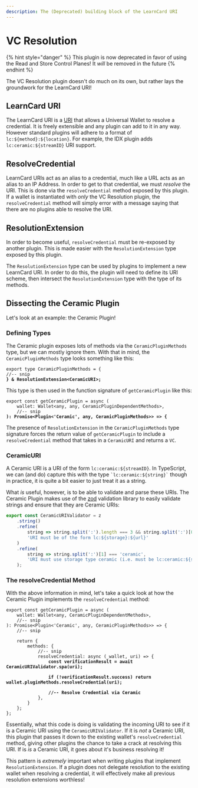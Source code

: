 ```yaml
---
description: The (Deprecated) building block of the LearnCard URI
---
```


# VC Resolution

{% hint style="danger" %}
This plugin is now deprecated in favor of using the Read and Store Control Planes! It _will_ be removed in the future
{% endhint %}

The VC Resolution plugin doesn't do much on its own, but rather lays the groundwork for the LearnCard URI!

## LearnCard URI

The LearnCard URI is a [URI](https://en.wikipedia.org/wiki/Uniform\_Resource\_Identifier) that allows a Universal Wallet to resolve a credential. It is freely extensible and any plugin can add to it in any way. However standard plugins will adhere to a format of `lc:${method}:${location}`. For example, the IDX plugin adds `lc:ceramic:${streamID}` URI support.

## ResolveCredential

LearnCard URIs act as an alias to a credential, much like a URL acts as an alias to an IP Address. In order to get to that credential, we must _resolve_ the URI. This is done via the `resolveCredential` method exposed by this plugin. If a wallet is instantiated with _only_ the VC Resolution plugin, the `resolveCredential` method will simply error with a message saying that there are no plugins able to resolve the URI.&#x20;

## ResolutionExtension

In order to become useful, `resolveCredential` must be re-exposed by another plugin. This is made easier with the `ResolutionExtension` type exposed by this plugin.

The `ResolutionExtension` type can be used by plugins to implement a new LearnCard URI. In order to do this, the plugin will need to define its URI scheme, then intersect the `ResolutionExtension` type with the type of its methods.

## Dissecting the Ceramic Plugin

Let's look at an example: the Ceramic Plugin!

### Defining Types

The Ceramic plugin exposes lots of methods via the `CeramicPluginMethods` type, but we can mostly ignore them. With that in mind, the `CeramicPluginMethods` type looks something like this:

<pre class="language-typescript"><code class="lang-typescript">export type CeramicPluginMethods = {
//-- snip
<strong>} &#x26; ResolutionExtension&#x3C;CeramicURI>;</strong></code></pre>

This type is then used in the function signature of `getCeramicPlugin` like this:

<pre class="language-typescript"><code class="lang-typescript">export const getCeramicPlugin = async (
    wallet: Wallet&#x3C;any, any, CeramicPluginDependentMethods>,
    //-- snip
<strong>): Promise&#x3C;Plugin&#x3C;'Ceramic', any, CeramicPluginMethods>> => {</strong></code></pre>

The presence of `ResolutionExtension` in the `CeramicPluginMethods` type signature forces the return value of `getCeramicPlugin` to include a `resolveCredential` method that takes in a `CeramicURI` and returns a `VC`.

### CeramicURI

A Ceramic URI is a URI of the form `lc:ceramic:${streamID}`. In TypeScript, we can (and do) capture this with the type `` `lc:ceramic:${string}` `` though in practice, it is quite a bit easier to just treat it as a string.

What _is_ useful, however, is to be able to validate and parse these URIs. The Ceramic Plugin makes use of the [zod](https://github.com/colinhacks/zod) validation library to easily validate strings and ensure that they are Ceramic URIs:

```typescript
export const CeramicURIValidator = z
    .string()
    .refine(
        string => string.split(':').length === 3 && string.split(':')[0] === 'lc',
        'URI must be of the form lc:${storage}:${url}'
    )
    .refine(
        string => string.split(':')[1] === 'ceramic',
        'URI must use storage type ceramic (i.e. must be lc:ceramic:${streamID})'
    );
```

### The resolveCredential Method

With the above information in mind, let's take a quick look at how the Ceramic Plugin implements the `resolveCredential` method:

<pre class="language-typescript"><code class="lang-typescript">export const getCeramicPlugin = async (
    wallet: Wallet&#x3C;any, CeramicPluginDependentMethods>,
    //-- snip
): Promise&#x3C;Plugin&#x3C;'Ceramic', any, CeramicPluginMethods>> => {
    //-- snip

    return {
        methods: {
            //-- snip
            resolveCredential: async (_wallet, uri) => {
<strong>                const verificationResult = await CeramicURIValidator.spa(uri);
</strong><strong>                
</strong><strong>                if (!verificationResult.success) return wallet.pluginMethods.resolveCredential(uri);
</strong><strong>                
</strong><strong>                //-- Resolve Credential via Ceramic
</strong>            },
        }
    };
};</code></pre>

Essentially, what this code is doing is validating the incoming URI to see if it is a Ceramic URI using the `CeramicURIValidator`. If it is _not_ a Ceramic URI, this plugin that passes it down to the existing wallet's `resolveCredential` method, giving other plugins the chance to take a crack at resolving this URI. If is _is_ a Ceramic URI, it goes about it's business resolving it!

This pattern is _extremely_ important when writing plugins that implement `ResolutionExtension`. If a plugin does not delegate resolution to the existing wallet when resolving a credential, it will effectively make all previous resolution extensions worthless!

